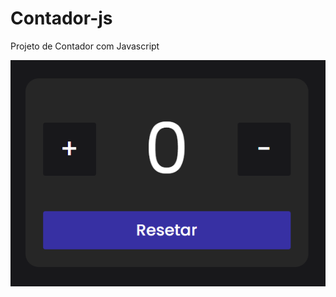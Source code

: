# Contador-js
Projeto de Contador com Javascript

![Imagem do meu projeto](/img/Captura%20de%20tela%202025-01-14%20124346.png)
